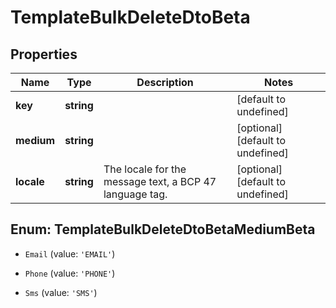 # TemplateBulkDeleteDtoBeta

## Properties

Name | Type | Description | Notes
------------ | ------------- | ------------- | -------------
**key** | **string** |  | [default to undefined]
**medium** | **string** |  | [optional] [default to undefined]
**locale** | **string** | The locale for the message text, a BCP 47 language tag. | [optional] [default to undefined]



## Enum: TemplateBulkDeleteDtoBetaMediumBeta


* `Email` (value: `'EMAIL'`)

* `Phone` (value: `'PHONE'`)

* `Sms` (value: `'SMS'`)



